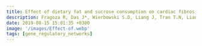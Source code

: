 ```yaml
---
title: Effect of dietary fat and sucrose consumption on cardiac fibrosis in mice and rhesus monkeys
description: Fragoza R, Das J*, Wierbowski S.D, Liang J, Tran T.N, Liang S, Beltran J.F, Rivera-Erick C.A, Ye K, Wang T.Y, Yao L, Mort M, Stenson P.D, Cooper D.N, Wei X, Keinan , Schimenti J.C, Clark A.G, Yu H
date: 2019-08-15 15:01:35 +0300
image: '/images/Effect-of.webp'
tags: [gene_regulatory_networks]
---
```

